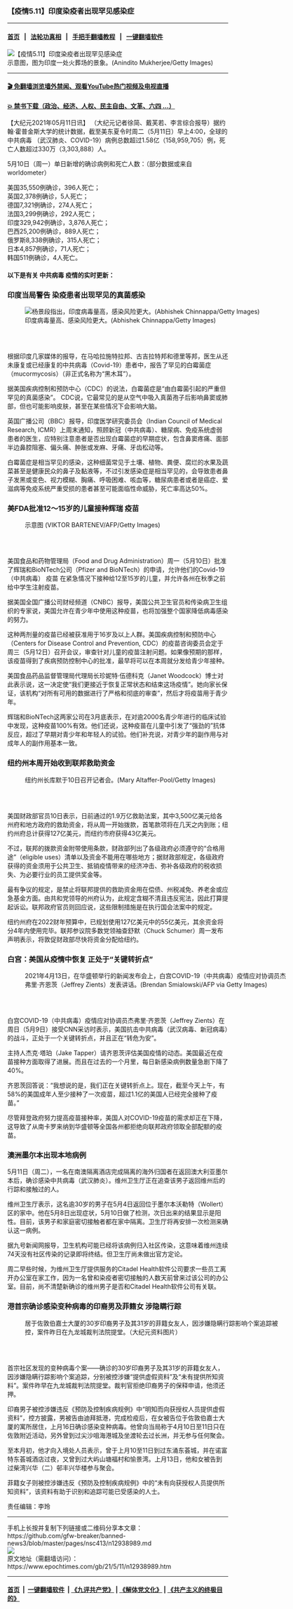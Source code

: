 ### 【疫情5.11】印度染疫者出现罕见感染症
------------------------

#### [首页](https://github.com/gfw-breaker/banned-news3/blob/master/README.md) &nbsp;&nbsp;|&nbsp;&nbsp; [法轮功真相](https://github.com/begood0513/basic/blob/master/README.md)  &nbsp;&nbsp;|&nbsp;&nbsp; [手把手翻墙教程](https://github.com/gfw-breaker/guides/wiki)  &nbsp;&nbsp;|&nbsp;&nbsp; [一键翻墙软件](https://github.com/gfw-breaker/nogfw/blob/master/README.md)  



<div><img alt="【疫情5.11】印度染疫者出现罕见感染症" class="attachment-djy_600_400 size-djy_600_400 wp-post-image" src="https://i.epochtimes.com/assets/uploads/2021/05/id12930165-GettyImages-1313476512-600x400.jpg"/>
<div class="caption">
 示意图，图为印度一处火葬场的景象。(Anindito Mukherjee/Getty Images)
</div></div><hr/>

#### [ 🎬  免翻墙浏览墙外禁闻、观看YouTube热门视频及电视直播](https://github.com/gfw-breaker/HelloWorld)

#### [ 💥  禁书下载（政治、经济、人权、民主自由、文革、六四 ...）](https://github.com/gfw-breaker/books/blob/master/README.md)

<div><p>
 【大纪元2021年05月11日讯】 （大纪元记者徐简、戴芙若、李言综合报导）据约翰‧霍普金斯大学的统计数据，截至美东夏令时周二（5月11日）早上4:00，全球的
 <ok href="https://www.epochtimes.com/gb/tag/%E4%B8%AD%E5%85%B1%E7%97%85%E6%AF%92.html">
  中共病毒
 </ok>
 （武汉肺炎、COVID-19）病例总数超过1.58亿（158,959,705）例，死亡人数超过330万（3,303,888）人。
</p>
<p>
 5月10日（周一）单日新增的确诊病例和死亡人数：（部分数据或来自worldometer）
</p>
<p>
 美国35,550例确诊，396人死亡；
 <br/>
 英国2,378例确诊，5人死亡；
 <br/>
 德国7,321例确诊，274人死亡；
 <br/>
 法国3,299例确诊，292人死亡；
 <br/>
 印度329,942例确诊，3,876人死亡；
 <br/>
 巴西25,200例确诊，889人死亡；
 <br/>
 俄罗斯8,338例确诊，315人死亡；
 <br/>
 日本4,857例确诊，71人死亡；
 <br/>
 韩国511例确诊，4人死亡。
</p>
<h4>
 以下是有关
 <ok href="https://www.epochtimes.com/gb/tag/%E4%B8%AD%E5%85%B1%E7%97%85%E6%AF%92.html">
  中共病毒
 </ok>
 疫情的实时更新：
</h4>
<h3>
 印度当局警告 染疫患者出现罕见的真菌感染
</h3>
<figure aria-describedby="caption-attachment-12935865" class="wp-caption aligncenter" id="attachment_12935865" style="width: 600px">
 <ok href="https://i.epochtimes.com/assets/uploads/2021/05/id12935865-GettyImages-1315457449.jpg" target="_blank">
  <img alt="杨景段指出，印度病毒量高，感染风险更大。(Abhishek Chinnappa/Getty Images)" class="size-large wp-image-12935865" src="https://i.epochtimes.com/assets/uploads/2021/05/id12935865-GettyImages-1315457449-600x400.jpg"/>
 </ok>
 <br/><figcaption class="wp-caption-text" id="caption-attachment-12935865">
  印度病毒量高、感染风险更大。(Abhishek Chinnappa/Getty Images)
 </figcaption><br/>
</figure><br/>
<p>
 根据印度几家媒体的报导，在马哈拉施特拉邦、古吉拉特邦和德里等邦，医生从还未康复或已经康复的中共病毒（Covid-19）患者中，报告了罕见的白霉菌症（mucormycosis）（非正式名称为“黑木耳”）。
</p>
<p>
 据美国疾病控制和预防中心（CDC）的说法，白霉菌症是“由白霉菌引起的严重但罕见的真菌感染”。 CDC说，它最常见的是从空气中吸入真菌孢子后影响鼻窦或肺部，但也可能影响皮肤，甚至在某些情况下会影响大脑。
</p>
<p>
 英国广播公司（BBC）报导，印度医学研究委员会（Indian Council of Medical Research, ICMR）上周末通知，照顾新冠（中共病毒）、糖尿病、免疫系统虚弱患者的医生，应特别注意患者是否出现白霉菌症的早期症状，包含鼻窦疼痛、面部半边鼻腔阻塞、偏头痛、肿胀或发麻、牙痛、牙齿松动等。
</p>
<p>
 白霉菌症是相当罕见的感染，这种细菌常见于土壤、植物、粪便、腐烂的水果及蔬菜甚至是健康民众的鼻子及黏液等，不过引发感染症是相当罕见的，会导致患者鼻子发黑或变色、视力模糊、胸痛、呼吸困难、咳血等，糖尿病患者或者是癌症、爱滋病等免疫系统严重受损的患者甚至可能面临性命威胁，死亡率高达50%。
</p>
<h3>
 美FDA批准12～15岁的儿童接种辉瑞
 <ok href="https://www.epochtimes.com/gb/tag/%E7%96%AB%E8%8B%97.html">
  疫苗
 </ok>
</h3>
<figure aria-describedby="caption-attachment-12938995" class="wp-caption aligncenter" id="attachment_12938995" style="width: 594px">
 <ok href="https://i.epochtimes.com/assets/uploads/2021/05/id12938995-2.jpeg" target="_blank">
  <img alt="" class="size-full wp-image-12938995" src="https://i.epochtimes.com/assets/uploads/2021/05/id12938995-2.jpeg"/>
 </ok>
 <br/><figcaption class="wp-caption-text" id="caption-attachment-12938995">
  示意图 (VIKTOR BARTENEV/AFP/Getty Images)
 </figcaption><br/>
</figure><br/>
<p>
 美国食品和药物管理局（Food and Drug Administration）周一（5月10日）批准了辉瑞和BioNTech公司（Pfizer and BioNTech）的申请，允许他们的Covid-19（中共病毒）
 <ok href="https://www.epochtimes.com/gb/tag/%E7%96%AB%E8%8B%97.html">
  疫苗
 </ok>
 在紧急情况下接种给12至15岁的儿童，并允许各州在秋季之前给中学生注射疫苗。
</p>
<p>
 据美国全国广播公司财经频道（CNBC）报导，美国公共卫生官员和传染病卫生组织的专家说，美国允许在青少年中使用这种疫苗，也将加强整个国家降低病毒感染的努力。
</p>
<p>
 这种两剂量的疫苗已经被获准用于16岁及以上人群。美国疾病控制和预防中心（Centers for Disease Control and Prevention, CDC）的疫苗咨询委员会定于周三（5月12日）召开会议，审查针对儿童的疫苗注射问题。如果像预期的那样，该疫苗得到了疾病预防控制中心的批准，最早将可以在本周就分发给青少年接种。
</p>
<p>
 美国食品药品监督管理局代理局长珍妮特‧伍德科克（Janet Woodcock）博士对此表示说，这一决定使“我们更接近于恢复正常状态和结束这场疫情”。她向家长保证，该机构“对所有可用的数据进行了严格和彻底的审查”，然后才将疫苗用于青少年。
</p>
<p>
 辉瑞和BioNTech这两家公司在3月底表示，在对逾2000名青少年进行的临床试验中发现，这种疫苗100%有效。他们还说，这种疫苗在儿童中引发了“强劲的”抗体反应，超过了早期对青少年和年轻人的试验。他们补充说，对青少年的副作用与对成年人的副作用基本一致。
</p>
<h3>
 纽约州本周开始收到联邦救助资金
</h3>
<figure aria-describedby="caption-attachment-12938996" class="wp-caption aligncenter" id="attachment_12938996" style="width: 600px">
 <ok href="https://i.epochtimes.com/assets/uploads/2021/05/id12938996-1.jpeg" target="_blank">
  <img alt="" class="size-large wp-image-12938996" src="https://i.epochtimes.com/assets/uploads/2021/05/id12938996-1-600x400.jpeg"/>
 </ok>
 <br/><figcaption class="wp-caption-text" id="caption-attachment-12938996">
  纽约州长库默于10日召开记者会。(Mary Altaffer-Pool/Getty Images)
 </figcaption><br/>
</figure><br/>
<p>
 美国财政部官员10日表示，日前通过的1.9万亿救助法案，其中3,500亿美元给各州府和地方政府的救助资金，将从周一开始拨款，首笔款项将在几天之内到账；纽约州府总计获得127亿美元，而纽约市府获得43亿美元。
</p>
<p>
 不过，联邦的拨款资金附带使用条款，财政部列出了各级政府必须遵守的“合格用途”（eligible uses）清单以及资金不能用在哪些地方；据财政部规定，各级政府获得的资金须用于公共卫生、抵销疫情带来的经济冲击、弥补各级政府的税收损失、为必要行业的员工提供奖金等。
</p>
<p>
 最有争议的规定，是禁止将联邦提供的救助资金用在偿债、州税减免、养老金或应急基金方面。由共和党领导的州府认为，此规定含糊不清且违反宪法，因此打算提起诉讼。联邦政府官员则回应说，这些限制措施是在执行国会法案中的规定。
</p>
<p>
 纽约州府在2022财年预算中，已规划使用127亿美元中的55亿美元，其余资金将分4年内使用完毕。联邦参议院多数党领袖查舒默（Chuck Schumer）周一发布声明表示，将敦促财政部尽快将资金分配给纽约。
</p>
<h3>
 白宫：美国从疫情中恢复 正处于“关键转折点”
</h3>
<figure aria-describedby="caption-attachment-12938993" class="wp-caption aligncenter" id="attachment_12938993" style="width: 600px">
 <ok href="https://i.epochtimes.com/assets/uploads/2021/05/id12938993-4.jpeg" target="_blank">
  <img alt="" class="size-large wp-image-12938993" src="https://i.epochtimes.com/assets/uploads/2021/05/id12938993-4-600x400.jpeg"/>
 </ok>
 <br/><figcaption class="wp-caption-text" id="caption-attachment-12938993">
  2021年4月13日，在华盛顿举行的新闻发布会上，白宫COVID-19（中共病毒）疫情应对协调员杰弗里‧齐恩茨（Jeffrey Zients）发表讲话。(Brendan Smialowski/AFP via Getty Images)
 </figcaption><br/>
</figure><br/>
<p>
 白宫COVID-19（中共病毒）疫情应对协调员杰弗里‧齐恩茨（Jeffrey Zients）在周日（5月9日）接受CNN采访时表示，美国抗击中共病毒（武汉病毒、新冠病毒）的战斗，正处于一个关键转折点，并且正在“转危为安”。
</p>
<p>
 主持人杰克‧塔珀（Jake Tapper）请齐恩茨评估美国疫情的动态。美国最近在疫苗接种方面取得了进展。而且在过去的一个月里，每日新感染病例数量急剧下降了40%。
</p>
<p>
 齐恩茨回答说：“我想说的是，我们正在关键转折点上。现在，截至今天上午，有58%的美国成年人至少接种了一次疫苗，超过1.1亿的美国人已经完全接种了疫苗。”
</p>
<p>
 尽管拜登政府努力提高疫苗接种率，美国人对COVID-19疫苗的需求却正在下降，这导致了从南卡罗来纳到华盛顿等全国各州都拒绝向联邦政府领取全部配额的疫苗。
</p>
<h3>
 澳洲墨尔本出现本地病例
</h3>
<p>
 5月11日（周二），一名在南澳隔离酒店完成隔离的海外归国者在返回澳大利亚墨尔本后，确诊感染中共病毒（武汉肺炎）。维州卫生厅正在追查该男子返回维州后的行踪和接触过的人。
</p>
<p>
 维州卫生厅表示，这名逾30岁的男子在5月4日返回位于墨尔本沃勒特（Wollert）区的家中。他在5月8日出现症状，5月10日做了检测，次日出来的结果显示是阳性。目前，该男子和家庭密切接触者都在家中隔离。卫生厅将再安排一次检测来确认这一病例。
</p>
<p>
 据九号新闻网报导，卫生机构可能已经将该病例归入社区传染，这意味着维州连续74天没有社区传染的记录即将终结。但卫生厅尚未做出官方定论。
</p>
<p>
 周二早些时候，为维州卫生厅提供服务的Citadel Health软件公司要求一些员工离开办公室在家工作，因为一名曾和染疫者密切接触的人数天前曾来过该公司的办公室。目前，尚不清楚新确诊的维州男子是否和Citadel Health软件公司有关联。
</p>
<h3>
 港首宗确诊感染变种病毒的印裔男及菲籍女 涉隐瞒行踪
</h3>
<figure aria-describedby="caption-attachment-12938994" class="wp-caption aligncenter" id="attachment_12938994" style="width: 600px">
 <ok href="https://i.epochtimes.com/assets/uploads/2021/05/id12938994-3.jpeg" target="_blank">
  <img alt="" class="size-large wp-image-12938994" src="https://i.epochtimes.com/assets/uploads/2021/05/id12938994-3-600x400.jpeg"/>
 </ok>
 <br/><figcaption class="wp-caption-text" id="caption-attachment-12938994">
  居于佐敦伯嘉士大厦的30岁印裔男子及其31岁的菲籍女友人，因涉嫌隐瞒行踪影响个案追踪被控，案件昨日在九龙城裁判法院提堂。（大纪元资料图片）
 </figcaption><br/>
</figure><br/>
<p>
 首宗社区发现的变种病毒个案——确诊的30岁印裔男子及其31岁的菲籍女友人，因涉嫌隐瞒行踪影响个案追踪，分别被控涉嫌“提供虚假资料”及“未有提供所知资料”。案件昨早在九龙城裁判法院提堂。裁判官拒绝印裔男子的保释申请，他须还押。
</p>
<p>
 印裔男子被控涉嫌违反《预防及控制疾病规例》中“明知而向获授权人员提供虚假资料”，控方披露，男被告由迪拜抵港，完成检疫后，在女被告位于佐敦伯嘉士大厦的寓所居住，上月16日确诊感染变种病毒。他曾向当局称于4月10日至11日只在佐敦附近活动，另外曾到过尖沙咀海港城及坐渡轮去过长洲，并无参与任何聚会。
</p>
<p>
 至本月初，他才向入境处人员表示，曾于上月10至11日到过东涌东荟城，并在诺富特东荟城酒店过夜，又曾到过大屿山塘福村和愉景湾。上月13日，他和女被告到过柴湾兴华（二）邨丰兴华楼参与聚会。
</p>
<p>
 菲籍女子则被控涉嫌违反《预防及控制疾病规例》中的“未有向获授权人员提供所知资料”，该资料有助于识别和追踪可能已受感染的人士。
</p>
<p>
 责任编辑：李玲
</p>
</div>
<hr/>
手机上长按并复制下列链接或二维码分享本文章：<br/>
https://github.com/gfw-breaker/banned-news3/blob/master/pages/nsc413/n12938989.md <br/>
<a href='https://github.com/gfw-breaker/banned-news3/blob/master/pages/nsc413/n12938989.md'><img src='https://github.com/gfw-breaker/banned-news3/blob/master/pages/nsc413/n12938989.md.png'/></a> <br/>
原文地址（需翻墙访问）：https://www.epochtimes.com/gb/21/5/11/n12938989.htm


------------------------
#### [首页](https://github.com/gfw-breaker/banned-news3/blob/master/README.md) &nbsp;|&nbsp; [一键翻墙软件](https://github.com/gfw-breaker/nogfw/blob/master/README.md) &nbsp;| [《九评共产党》](https://github.com/gfw-breaker/9ping.md/blob/master/README.md#九评之一评共产党是什么) | [《解体党文化》](https://github.com/gfw-breaker/jtdwh.md/blob/master/README.md) | [《共产主义的终极目的》](https://github.com/gfw-breaker/gczydzjmd.md/blob/master/README.md)


<img src='http://gfw-breaker.win/banned-news3/pages/nsc413/n12938989.md' width='0px' height='0px'/>
